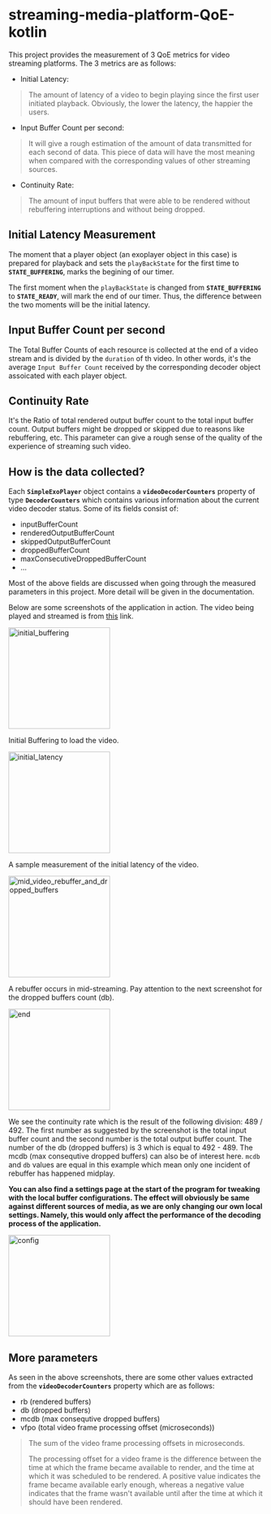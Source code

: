 # streaming-media-platform-QoE-kotlin

This project provides the measurement of 3 QoE metrics for video streaming platforms.
The 3 metrics are as follows:
- Initial Latency:
> The amount of latency of a video to begin playing since the first user initiated playback. Obviously, the lower the latency, the happier the users.
- Input Buffer Count per second:
> It will give a rough estimation of the amount of data transmitted for each second of data. This piece of data will have the most meaning when compared with the corresponding values of other streaming sources.
- Continuity Rate:
> The amount of input buffers that were able to be rendered without rebuffering interruptions and without being dropped.

## Initial Latency Measurement
The moment that a player object (an exoplayer object in this case) is prepared for playback and sets the `playBackState` for the first time to **`STATE_BUFFERING`**, marks the begining of our timer.

The first moment when the `playBackState` is changed from **`STATE_BUFFERING`** to **`STATE_READY`**, will mark the end of our timer. Thus, the difference between the two moments will be the initial latency.

## Input Buffer Count per second
The Total Buffer Counts of each resource is collected at the end of a video stream and is divided by the `duration` of th video. In other words, it's the average `Input Buffer Count` received by the corresponding decoder object assoicated with each player object.

## Continuity Rate
It's the Ratio of total rendered output buffer count to the total input buffer count. Output buffers might be dropped or skipped due to reasons like rebuffering, etc. This parameter can give a rough sense of the quality of the experience of streaming such video.

## How is the data collected?
Each **`SimpleExoPlayer`** object contains a **`videoDecoderCounters`** property of type **`DecoderCounters`** which contains various information about the current video decoder status. Some of its fields consist of:
- inputBufferCount
- renderedOutputBufferCount
- skippedOutputBufferCount
- droppedBufferCount
- maxConsecutiveDroppedBufferCount
- ...

Most of the above fields are discussed when going through the measured parameters in this project. More detail will be given in the documentation.

Below are some screenshots of the application in action. The video being played and streamed is from [this](https://media.geeksforgeeks.org/wp-content/uploads/20201217192146/Screenrecorder-2020-12-17-19-17-36-828.mp4?_=1) link.

<!-- ![Initial Buffering](/images/initial%20buffering.jpg) -->
<!-- ![](/images/initial_buffering.jpg | width=100) -->
<img src="images/initial_buffering.jpg" alt="initial_buffering" width="200" />

Initial Buffering to load the video.


<img src="images/initial_latency.jpg" alt="initial_latency" width="200" />
<!-- [<img src="/images/initial_latency.jpg" width="50%"/>](/images/initial_latency.jpg) -->

A sample measurement of the initial latency of the video.

<img src="images/mid_video_rebuffer_and_dropped_buffers.jpg" alt="mid_video_rebuffer_and_dropped_buffers" width="200" />

A rebuffer occurs in mid-streaming. Pay attention to the next screenshot for the dropped buffers count (db).

<img src="images/end.jpg" alt="end" width="200" />

We see the continuity rate which is the result of the following division: 489 / 492. The first number as suggested by the screenshot is the total input buffer count and the second number is the total output buffer count. The number of the db (dropped buffers) is 3 which is equal to 492 - 489. The mcdb (max consequtive dropped buffers) can also be of interest here. `mcdb` and `db` values are equal in this example which mean only one incident of rebuffer has happened midplay.

**You can also find a settings page at the start of the program for tweaking with the local buffer configurations. The effect will obviously be same against different sources of media, as we are only changing our own local settings. Namely, this would only affect the performance of the decoding process of the application.**

<img src="images/config.jpg" alt="config" width="200" />

## More parameters
As seen in the above screenshots, there are some other values extracted from the **`videoDecoderCounters`** property which are as follows:
- rb (rendered buffers)
- db (dropped buffers)
- mcdb (max consequtive dropped buffers)
- vfpo (total video frame processing offset (microseconds))
> The sum of the video frame processing offsets in microseconds.
>
> The processing offset for a video frame is the difference between the time at which the frame became available to render, and the time at which it was scheduled to be rendered. A positive value indicates the frame became available early enough, whereas a negative value indicates that the frame wasn't available until after the time at which it should have been rendered.

